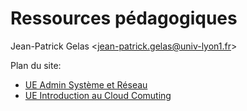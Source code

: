 # Ressources pédagogiques

Jean-Patrick Gelas  <[jean-patrick.gelas@univ-lyon1.fr](mailto:jean-patrick.gelas@univ-lyon1.fr)>

Plan du site:

  - [UE Admin Système et Réseau](UE_AdminSysResx_CCI)
  - [UE Introduction au Cloud Comuting](UE_Cloud_CCI)

